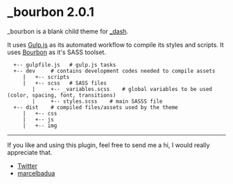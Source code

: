 # _bourbon 2.0.1

_bourbon is a blank child theme for [_dash](https://github.com/marcelbadua/_dash).

It uses [Gulp.js](https://gulpjs.com/) as its automated workflow to compile its styles and scripts. It uses [Bourbon](https://www.bourbon.io/) as it's SASS toolset. 

      +-- gulpfile.js   # gulp.js tasks
      +-- dev     # contains development codes needed to compile assets
         |   +-- scripts
         |   +-- scss   # SASS files
            |     +-- _variables.scss    # global variables to be used (color, spacing, font, transitions)
            |     +-- styles.scss    # main SASSS file
      +-- dist    # compiled files/assets used by the theme
         |   +-- css
         |   +-- js
         |   +-- img

---

If you like and using this plugin, feel free to send me a hi, I would really appreciate that.

 - [Twitter](https://twitter.com/marcelbadua)
 - [marcelbadua](http://marcelbadua.com/)
